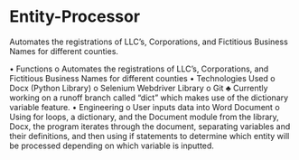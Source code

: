 # Entity-Processor
Automates the registrations of LLC’s, Corporations, and Fictitious Business Names for different counties.


•	Functions
o	Automates the registrations of LLC’s, Corporations, and Fictitious Business Names for different counties
•	Technologies Used
o	Docx (Python Library)
o	Selenium Webdriver Library
o	Git
♣	Currently working on a runoff branch called “dict” which makes use of the dictionary variable feature.
•	Engineering
o	User inputs data into Word Document
o	Using for loops, a dictionary, and the Document module from the library, Docx, the program iterates through the document, separating variables and their definitions, and then using if statements to determine which entity will be processed depending on which variable is inputted. 
